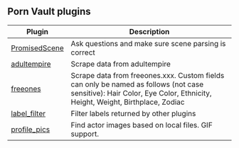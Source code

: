 ## Porn Vault plugins

| Plugin                                                                                                          | Description                                                                                                                                                          |
| --------------------------------------------------------------------------------------------------------------- | -------------------------------------------------------------------------------------------------------------------------------------------------------------------- |
| [PromisedScene](https://github.com/boi123212321/porn-vault-plugins/blob/master/plugins/PromisedScene/README.md) | Ask questions and make sure scene parsing is correct                                                                                                                 |
| [adultempire](https://github.com/boi123212321/porn-vault-plugins/blob/master/plugins/adultempire/README.md)     | Scrape data from adultempire                                                                                                                                         |
| [freeones](https://github.com/boi123212321/porn-vault-plugins/blob/master/plugins/freeones/README.md)           | Scrape data from freeones.xxx. Custom fields can only be named as follows (not case sensitive): Hair Color, Eye Color, Ethnicity, Height, Weight, Birthplace, Zodiac |
| [label_filter](https://github.com/boi123212321/porn-vault-plugins/blob/master/plugins/label_filter/README.md)   | Filter labels returned by other plugins                                                                                                                              |
| [profile_pics](https://github.com/boi123212321/porn-vault-plugins/blob/master/plugins/profile_pics/README.md)   | Find actor images based on local files. GIF support.                                                                                                                 |
